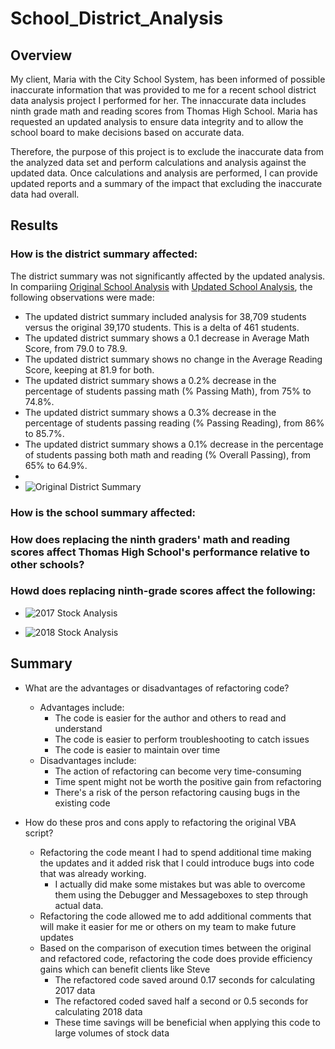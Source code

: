 # School_District_Analysis
## Overview
My client, Maria with the City School System, has been informed of possible inaccurate information that was provided to me for a recent school district data analysis project I performed for her. The innaccurate data includes ninth grade math and reading scores from Thomas High School.  Maria has requested an updated analysis to ensure data integrity and to allow the school board to make decisions based on accurate data. 

Therefore, the purpose of this project is to exclude the inaccurate data from the analyzed data set and perform calculations and analysis against the updated data. Once calculations and analysis are performed, I can provide updated reports and a summary of the impact that excluding the inaccurate data had overall.   

## Results
### How is the district summary affected:
The district summary was not significantly affected by the updated analysis. In compariing [Original School Analysis](/PyCitySchools.ipynb) with [Updated School Analysis](/PyCitySchools_Challenge_testing.ipynb), the following observations were made:
- The updated district summary included analysis for 38,709 students versus the original 39,170 students. This is a delta of 461 students. 
- The updated district summary shows a 0.1 decrease in Average Math Score, from 79.0 to 78.9.
- The updated district summary shows no change in the Average Reading Score, keeping at 81.9 for both.
- The updated district summary shows a 0.2% decrease in the percentage of students passing math (% Passing Math), from 75% to 74.8%.
- The updated district summary shows a 0.3% decrease in the percentage of students passing reading (% Passing Reading), from 86% to 85.7%.
- The updated district summary shows a 0.1% decrease in the percentage of students passing both math and reading (% Overall Passing), from 65% to 64.9%.
- 
- ![Original District Summary](/VBA_Challenge_2017_table.png)  


### How is the school summary affected:
### How does replacing the ninth graders' math and reading scores affect Thomas High School's performance relative to other schools?
### Howd does replacing ninth-grade scores affect the following:

  - ![2017 Stock Analysis](/VBA_Challenge_2017_table.png)  

  - ![2018 Stock Analysis](/VBA_Challenge_2018_table.png)  

 
## Summary
- What are the advantages or disadvantages of refactoring code?
  - Advantages include:
    - The code is easier for the author and others to read and understand
    - The code is easier to perform troubleshooting to catch issues
    - The code is easier to maintain over time
  - Disadvantages include:
    - The action of refactoring can become very time-consuming 
    - Time spent might not be worth the positive gain from refactoring
    - There's a risk of the person refactoring causing bugs in the existing code
  
- How do these pros and cons apply to refactoring the original VBA script?
   - Refactoring the code meant I had to spend additional time making the updates and it added risk that I could introduce bugs into code that was already working. 
     - I actually did make some mistakes but was able to overcome them using the Debugger and Messageboxes to step through actual data.
   - Refactoring the code allowed me to add additional comments that will make it easier for me or others on my team to make future updates
   - Based on the comparison of execution times between the original and refactored code, refactoring the code does provide efficiency gains which can benefit clients like Steve
     - The refactored code saved around 0.17 seconds for calculating 2017 data
     - The refactored coded saved half a second or 0.5 seconds for calculating 2018 data
     - These time savings will be beneficial when applying this code to large volumes of stock data
